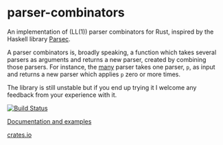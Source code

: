 # parser-combinators
An implementation of (LL(1)) parser combinators for Rust, inspired by the Haskell library [Parsec](https://hackage.haskell.org/package/parsec).

A parser combinators is, broadly speaking, a function which takes several parsers as arguments and returns a new parser, created by combining those parsers. For instance, the [many](http://marwes.github.io/parser-combinators/doc/parser_combinators/fn.many.html) parser takes one parser, `p`, as input and returns a new parser which applies `p` zero or more times.

The library is still unstable but if you end up trying it I welcome any feedback from your experience with it.

[![Build Status](https://travis-ci.org/Marwes/parser-combinators.svg)](https://travis-ci.org/Marwes/parser-combinators)

[Documentation and examples](https://marwes.github.io/parser-combinators/parser_combinators/index.html)

[crates.io](https://crates.io/crates/parser-combinators)
